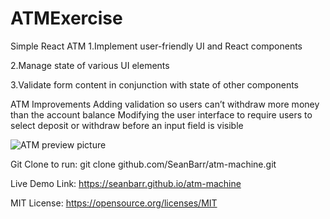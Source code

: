# ATMExercise
Simple React ATM
 1.Implement user-friendly UI and React components

 2.Manage state of various UI elements

 3.Validate form content in conjunction with state of other components

ATM Improvements
Adding validation so users can’t withdraw more money than the account balance
Modifying the user interface to require users to select deposit or withdraw before an input field is visible

![ATM preview picture](https://github.com/SeanBarr/atm-machine/blob/main/image/preview.png?raw=true)

Git Clone to run: 
git clone github.com/SeanBarr/atm-machine.git

Live Demo Link: https://seanbarr.github.io/atm-machine

MIT License: https://opensource.org/licenses/MIT
